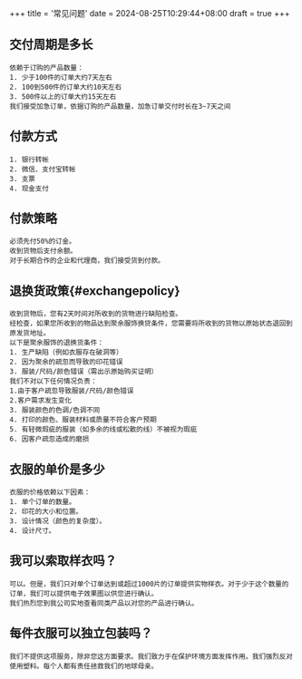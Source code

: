 +++
title = '常见问题'
date = 2024-08-25T10:29:44+08:00
draft = true
+++

## 交付周期是多长
    依赖于订购的产品数量：
    1. 少于100件的订单大约7天左右
    2. 100到500件的订单大约10天左右
    3. 500件以上的订单大约15天左右
    我们接受加急订单，依据订购的产品数量，加急订单交付时长在3~7天之间

## 付款方式
    1. 银行转帐
    2. 微信、支付宝转帐
    3. 支票
    4. 现金支付

## 付款策略
    必须先付50%的订金。
    收到货物后支付余额。
    对于长期合作的企业和代理商，我们接受货到付款。

## 退换货政策{#exchangepolicy}
    收到货物后，您有2天时间对所收到的货物进行缺陷检查。
    经检查，如果您所收到的物品达到聚余服饰换贷条件，您需要将所收到的货物以原始状态退回到原发货地址。 
    以下是聚余服饰的退换货条件：
    1. 生产缺陷（例如衣服存在破洞等）
    2. 因为聚余的疏忽而导致的印花错误
    3. 服装/尺码/颜色错误（需出示原始购买证明）
    我们不对以下任何情况负责：
    1.由于客户疏忽导致服装/尺码/颜色错误
    2.客户需求发生变化
    3. 服装颜色的色调/色调不同
    4. 打印的颜色、服装材料或质量不符合客户预期
    5. 有轻微瑕疵的服装（如多余的线或松散的线）不被视为瑕疵
    6. 因客户疏忽造成的磨损
## 衣服的单价是多少
    衣服的价格依赖以下因素：
    1. 单个订单的数量。
    2. 印花的大小和位置。
    3. 设计情况（颜色的复杂度）。
    4. 设计尺寸。

## 我可以索取样衣吗？
    可以。但是，我们只对单个订单达到或超过1000片的订单提供实物样衣。对于少于这个数量的订单，我们可以提供电子效果图以供您进行确认。
    我们热烈您到我公司实地查看同类产品以对您的产品进行确认。

## 每件衣服可以独立包装吗？
    我们不提供这项服务，除非您这方面要求。我们致力于在保护环境方面发挥作用。我们强烈反对使用塑料。每个人都有责任拯救我们的地球母亲。


    
